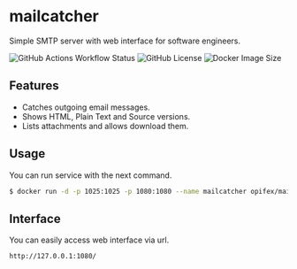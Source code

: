 # mailcatcher

Simple SMTP server with web interface for software engineers.

![GitHub Actions Workflow Status](https://img.shields.io/github/actions/workflow/status/opifex/mailcatcher/build.yml)
![GitHub License](https://img.shields.io/github/license/opifex/mailcatcher)
![Docker Image Size](https://img.shields.io/docker/image-size/opifex/mailcatcher)

## Features

- Catches outgoing email messages.
- Shows HTML, Plain Text and Source versions.
- Lists attachments and allows download them.

## Usage

You can run service with the next command.

```sh
$ docker run -d -p 1025:1025 -p 1080:1080 --name mailcatcher opifex/mailcatcher
```

## Interface

You can easily access web interface via url.

```
http://127.0.0.1:1080/
```
